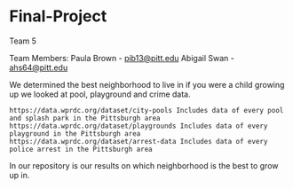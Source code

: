 # Final-Project

Team 5

Team Members:
Paula Brown - pib13@pitt.edu
Abigail Swan - ahs64@pitt.edu

We determined the best neighborhood to live in if you were a child growing up we looked at pool, playground and crime data.

    https://data.wprdc.org/dataset/city-pools Includes data of every pool and splash park in the Pittsburgh area
    https://data.wprdc.org/dataset/playgrounds Includes data of every playground in the Pittsburgh area
    https://data.wprdc.org/dataset/arrest-data Includes data of every police arrest in the Pittsburgh area
    

In our repository is our results on which neighborhood is the best to grow up in.
